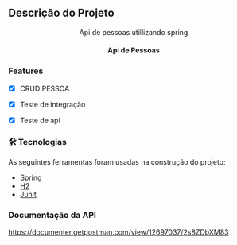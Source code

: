 ## Descrição do Projeto
<p align="center">Api de pessoas  utillizando spring</p>

<h4 align="center"> 
	Api de Pessoas 
</h4>

### Features

- [x] CRUD PESSOA
- [x] Teste de integração
- [x] Teste de api


### 🛠 Tecnologias

As seguintes ferramentas foram usadas na construção do projeto:

- [Spring](https://spring.io/)
- [H2](https://www.h2database.com/html/main.html)
- [Junit](https://junit.org/)

### Documentação da API
https://documenter.getpostman.com/view/12697037/2s8ZDbXM83